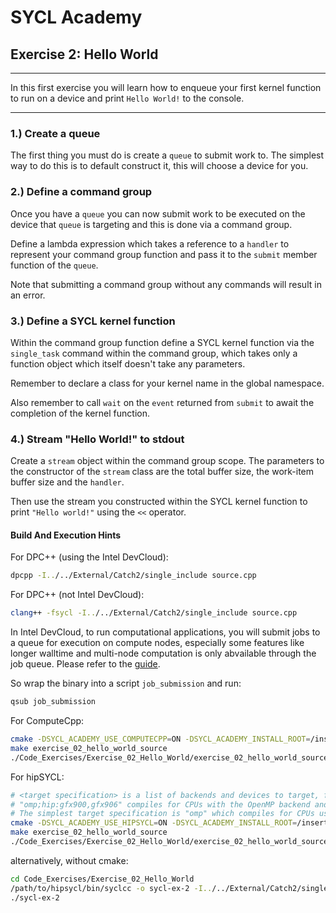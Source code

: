 # SYCL Academy

## Exercise 2: Hello World

---

In this first exercise you will learn how to enqueue your first kernel function
to run on a device and print `Hello World!` to the console.

---

### 1.) Create a queue

The first thing you must do is create a `queue` to submit work to. The simplest
way to do this is to default construct it, this will choose a device for you.

### 2.) Define a command group

Once you have a `queue` you can now submit work to be executed on the device
that `queue` is targeting and this is done via a command group.

Define a lambda expression which takes a reference to a `handler` to represent
your command group function and pass it to the `submit` member function of the
`queue`.

Note that submitting a command group without any commands will result in an
error.

### 3.) Define a SYCL kernel function

Within the command group function define a SYCL kernel function via the
`single_task` command within the command group, which takes only a function
object which itself doesn't take any parameters.

Remember to declare a class for your kernel name in the global namespace.

Also remember to call `wait` on the `event` returned from `submit` to await the
completion of the kernel function.

### 4.) Stream "Hello World!" to stdout

Create a `stream` object within the command group scope. The parameters to the
constructor of the `stream` class are the total buffer size, the work-item
buffer size and the `handler`.

Then use the stream you constructed within the SYCL kernel function to print
`"Hello world!"` using the `<<` operator.

#### Build And Execution Hints

For DPC++ (using the Intel DevCloud):
```sh
dpcpp -I../../External/Catch2/single_include source.cpp

```
For DPC++ (not Intel DevCloud):
```sh
clang++ -fsycl -I../../External/Catch2/single_include source.cpp
```
In Intel DevCloud, to run computational applications, you will submit jobs to a queue for execution on compute nodes,
especially some features like longer walltime and multi-node computation is only abvailable through the job queue.
Please refer to the [guide][devcloud-job-submission].

So wrap the binary into a script `job_submission` and run:
```sh
qsub job_submission
```

For ComputeCpp:
```sh
cmake -DSYCL_ACADEMY_USE_COMPUTECPP=ON -DSYCL_ACADEMY_INSTALL_ROOT=/insert/path/to/computecpp ..
make exercise_02_hello_world_source
./Code_Exercises/Exercise_02_Hello_World/exercise_02_hello_world_source
```


For hipSYCL:
```sh
# <target specification> is a list of backends and devices to target, for example
# "omp;hip:gfx900,gfx906" compiles for CPUs with the OpenMP backend and for AMD Vega 10 (gfx900) and Vega 20 (gfx906) GPUs using the HIP backend.
# The simplest target specification is "omp" which compiles for CPUs using the OpenMP backend.
cmake -DSYCL_ACADEMY_USE_HIPSYCL=ON -DSYCL_ACADEMY_INSTALL_ROOT=/insert/path/to/hipsycl -DHIPSYCL_TARGETS="<target specification>" ..
make exercise_02_hello_world_source
./Code_Exercises/Exercise_02_Hello_World/exercise_02_hello_world_source
```
alternatively, without cmake:
```sh
cd Code_Exercises/Exercise_02_Hello_World
/path/to/hipsycl/bin/syclcc -o sycl-ex-2 -I../../External/Catch2/single_include --hipsycl-targets="<target specification>" source.cpp
./sycl-ex-2
```


[devcloud-job-submission]: https://devcloud.intel.com/oneapi/documentation/job-submission/

